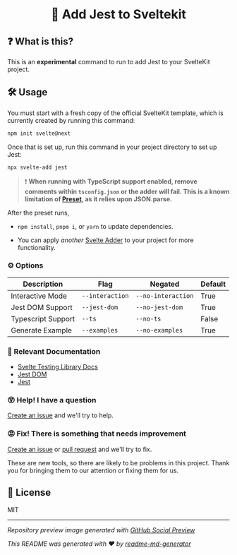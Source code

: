 <h1 align="center">🧪 Add Jest to Sveltekit</h1>

## ❓ What is this?

This is an **experimental** command to run to add Jest to your SvelteKit project.

## 🛠 Usage

You must start with a fresh copy of the official SvelteKit template, which is currently created by running this command:

```sh
npm init svelte@next
```

Once that is set up, run this command in your project directory to set up Jest:

```sh
npx svelte-add jest
```

> ❗️ __When running with TypeScript support enabled, remove comments within `tsconfig.json` or the adder will fail. This is a known limitation of [Preset](https://usepreset.dev/), as it relies upon JSON.parse.__

After the preset runs,

-   `npm install`, `pnpm i`, or `yarn` to update dependencies.

-   You can apply _another_ [Svelte Adder](https://github.com/svelte-add/svelte-adders) to your project for more functionality.

### ⚙️ Options

| Description        | Flag            | Negated            | Default |
| ------------------ | --------------- | ------------------ | ------- |
| Interactive Mode   | `--interaction` | `--no-interaction` | True    |
| Jest DOM Support   | `--jest-dom`    | `--no-jest-dom`    | True    |
| Typescript Support | `--ts`          | `--no-ts`          | False   |
| Generate Example   | `--examples`    | `--no-examples`    | True    |

### 📑 Relevant Documentation

-   [Svelte Testing Library Docs](https://testing-library.com/docs/svelte-testing-library/intro/)
-   [Jest DOM](https://github.com/testing-library/jest-dom#usage)
-   [Jest](https://jestjs.io)

### 😵 Help! I have a question

[Create an issue](https://github.com/svelte-add/jest/issues/new) and we'll try to help.

### 😡 Fix! There is something that needs improvement

[Create an issue](https://github.com/rossyman/svelte-add-jest/issues/new) or [pull request](https://github.com/rossyman/svelte-add-jest/pulls) and we'll try to fix.

These are new tools, so there are likely to be problems in this project. Thank you for bringing them to our attention or fixing them for us.

## 📄 License

MIT

---

_Repository preview image generated with [GitHub Social Preview](https://social-preview.pqt.dev)_

_This README was generated with ❤️ by [readme-md-generator](https://github.com/kefranabg/readme-md-generator)_
